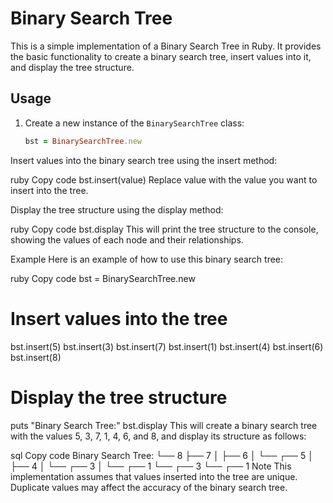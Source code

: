 # Binary Search Tree

This is a simple implementation of a Binary Search Tree in Ruby. It provides the basic functionality to create a binary search tree, insert values into it, and display the tree structure.

## Usage

1. Create a new instance of the `BinarySearchTree` class:

   ```ruby
   bst = BinarySearchTree.new
Insert values into the binary search tree using the insert method:

ruby
Copy code
bst.insert(value)
Replace value with the value you want to insert into the tree.

Display the tree structure using the display method:

ruby
Copy code
bst.display
This will print the tree structure to the console, showing the values of each node and their relationships.

Example
Here is an example of how to use this binary search tree:

ruby
Copy code
bst = BinarySearchTree.new

# Insert values into the tree
bst.insert(5)
bst.insert(3)
bst.insert(7)
bst.insert(1)
bst.insert(4)
bst.insert(6)
bst.insert(8)

# Display the tree structure
puts "Binary Search Tree:"
bst.display
This will create a binary search tree with the values 5, 3, 7, 1, 4, 6, and 8, and display its structure as follows:

sql
Copy code
Binary Search Tree:
└── 8
    ├── 7
    │   ├── 6
    │   └── ┌── 5
    │       ├── 4
    │       └── ┌── 3
    │           └── ┌── 1
    └── ┌── 3
        └── ┌── 1
Note
This implementation assumes that values inserted into the tree are unique. Duplicate values may affect the accuracy of the binary search tree.
